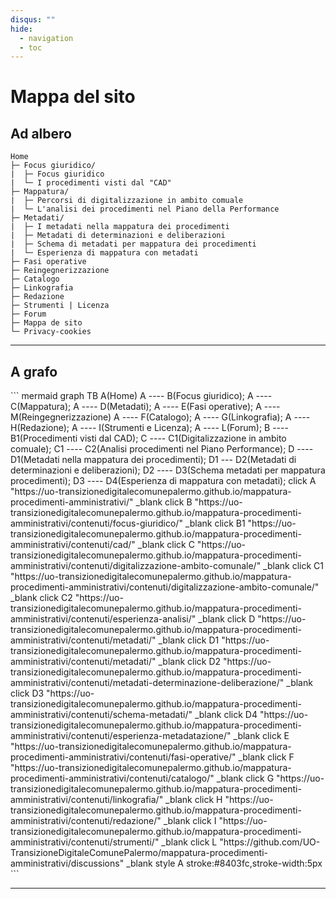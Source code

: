 ```yaml
---
disqus: ""
hide:
  - navigation
  - toc
---
```


<style> 
.center {display: flex; justify-content: center; align-items: center; height: auto; }
</style>

# Mappa del sito

## Ad albero

``` 
Home
├─ Focus giuridico/ 
|  ├─ Focus giuridico
|  └─ I procedimenti visti dal "CAD"
├─ Mappatura/
|  ├─ Percorsi di digitalizzazione in ambito comuale
|  └─ L'analisi dei procedimenti nel Piano della Performance
├─ Metadati/
|  ├─ I metadati nella mappatura dei procedimenti
|  ├─ Metadati di determinazioni e deliberazioni
|  ├─ Schema di metadati per mappatura dei procedimenti
|  └─ Esperienza di mappatura con metadati   
├─ Fasi operative
├─ Reingegnerizzazione
├─ Catalogo
├─ Linkografia
├─ Redazione
├─ Strumenti | Licenza
├─ Forum
├─ Mappa de sito
└─ Privacy-cookies
```

---

## A grafo
<div class="center"> 
``` mermaid
graph TB
A(Home)
A ---- B(Focus giuridico);
A ---- C(Mappatura);
A ---- D(Metadati);
A ---- E(Fasi operative);
A ---- M(Reingegnerizzazione)
A ---- F(Catalogo);
A ---- G(Linkografia);
A ---- H(Redazione);
A ---- I(Strumenti e Licenza);
A ---- L(Forum);
B ---- B1(Procedimenti visti dal CAD);
C ---- C1(Digitalizzazione in ambito comuale);
C1 ---- C2(Analisi procedimenti nel Piano Performance);
D ---- D1(Metadati nella mappatura dei procedimenti);
D1 --- D2(Metadati di determinazioni e deliberazioni);
D2 ---- D3(Schema metadati per mappatura procedimenti);
D3 ---- D4(Esperienza di mappatura con metadati);
click A "https://uo-transizionedigitalecomunepalermo.github.io/mappatura-procedimenti-amministrativi/" _blank
click B "https://uo-transizionedigitalecomunepalermo.github.io/mappatura-procedimenti-amministrativi/contenuti/focus-giuridico/" _blank
click B1 "https://uo-transizionedigitalecomunepalermo.github.io/mappatura-procedimenti-amministrativi/contenuti/cad/" _blank
click C "https://uo-transizionedigitalecomunepalermo.github.io/mappatura-procedimenti-amministrativi/contenuti/digitalizzazione-ambito-comunale/" _blank
click C1 "https://uo-transizionedigitalecomunepalermo.github.io/mappatura-procedimenti-amministrativi/contenuti/digitalizzazione-ambito-comunale/" _blank
click C2 "https://uo-transizionedigitalecomunepalermo.github.io/mappatura-procedimenti-amministrativi/contenuti/esperienza-analisi/" _blank
click D "https://uo-transizionedigitalecomunepalermo.github.io/mappatura-procedimenti-amministrativi/contenuti/metadati/" _blank
click D1 "https://uo-transizionedigitalecomunepalermo.github.io/mappatura-procedimenti-amministrativi/contenuti/metadati/" _blank
click D2 "https://uo-transizionedigitalecomunepalermo.github.io/mappatura-procedimenti-amministrativi/contenuti/metadati-determinazione-deliberazione/" _blank
click D3 "https://uo-transizionedigitalecomunepalermo.github.io/mappatura-procedimenti-amministrativi/contenuti/schema-metadati/" _blank
click D4 "https://uo-transizionedigitalecomunepalermo.github.io/mappatura-procedimenti-amministrativi/contenuti/esperienza-metadatazione/" _blank
click E "https://uo-transizionedigitalecomunepalermo.github.io/mappatura-procedimenti-amministrativi/contenuti/fasi-operative/" _blank
click F "https://uo-transizionedigitalecomunepalermo.github.io/mappatura-procedimenti-amministrativi/contenuti/catalogo/" _blank
click G "https://uo-transizionedigitalecomunepalermo.github.io/mappatura-procedimenti-amministrativi/contenuti/linkografia/" _blank
click H "https://uo-transizionedigitalecomunepalermo.github.io/mappatura-procedimenti-amministrativi/contenuti/redazione/" _blank
click I "https://uo-transizionedigitalecomunepalermo.github.io/mappatura-procedimenti-amministrativi/contenuti/strumenti/" _blank
click L "https://github.com/UO-TransizioneDigitaleComunePalermo/mappatura-procedimenti-amministrativi/discussions" _blank
style A stroke:#8403fc,stroke-width:5px  
```
</div>

---

<!--
mappa sito (da mettere nel footer)
<a href="https://uo-transizionedigitalecomunepalermo.github.io/mappatura-procedimenti-amministrativi/site-map/" target="_blank" rel="noopener" title="Mappa sito"><span style="background-color: #34b382; color: #ffffff; padding: 0px 3px; border-radius: 3px;">Mappa sito</span></a>
-->


<!-- riferimenti
https://opendatasicilia.github.io/OpenDataSicilia-per-il-Coronavirus/sitemap/
+
https://github.com/opendatasicilia/OpenDataSicilia-per-il-Coronavirus/blob/main/docs/sitemap.md?plain=1
-->

